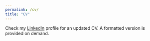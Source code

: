 ```yaml
---
permalink: /cv/
title: "CV"
---
```


Check my [LinkedIn](https://www.linkedin.com/in/matiasrvazquez/) profile for an updated CV. A formatted version is provided on demand.